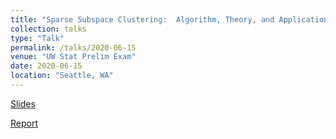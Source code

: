 ```yaml
---
title: "Sparse Subspace Clustering:  Algorithm, Theory, and Applications"
collection: talks
type: "Talk"
permalink: /talks/2020-06-15
venue: "UW Stat Prelim Exam"
date: 2020-06-15
location: "Seattle, WA"
---
```


[Slides](https://jerrybubble.github.io/files/Prelim_Presentation.pdf)

[Report](https://jerrybubble.github.io/files/572Project.pdf)